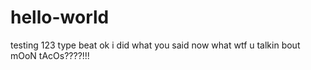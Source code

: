 # hello-world
testing 123 type beat
ok i did what you said now what
wtf u talkin bout mOoN tAcOs????!!!
